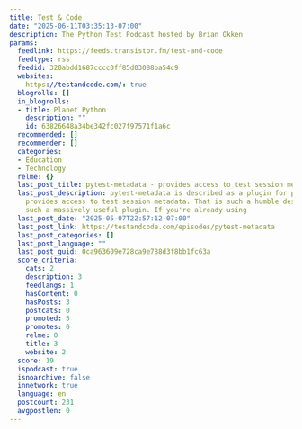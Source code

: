 ```yaml
---
title: Test & Code
date: "2025-06-11T03:35:13-07:00"
description: The Python Test Podcast hosted by Brian Okken
params:
  feedlink: https://feeds.transistor.fm/test-and-code
  feedtype: rss
  feedid: 320abdd1687cccc0ff85d03088ba54c9
  websites:
    https://testandcode.com/: true
  blogrolls: []
  in_blogrolls:
  - title: Planet Python
    description: ""
    id: 63826648a34be342fc027f97571f1a6c
  recommended: []
  recommender: []
  categories:
  - Education
  - Technology
  relme: {}
  last_post_title: pytest-metadata - provides access to test session metadata
  last_post_description: pytest-metadata is described as a plugin for pytest that
    provides access to test session metadata. That is such a humble description for
    such a massively useful plugin. If you're already using
  last_post_date: "2025-05-07T22:57:12-07:00"
  last_post_link: https://testandcode.com/episodes/pytest-metadata
  last_post_categories: []
  last_post_language: ""
  last_post_guid: 0ca963609e728ca9e788d3f8bb1fc63a
  score_criteria:
    cats: 2
    description: 3
    feedlangs: 1
    hasContent: 0
    hasPosts: 3
    postcats: 0
    promoted: 5
    promotes: 0
    relme: 0
    title: 3
    website: 2
  score: 19
  ispodcast: true
  isnoarchive: false
  innetwork: true
  language: en
  postcount: 231
  avgpostlen: 0
---
```

